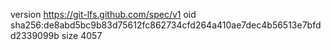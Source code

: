 version https://git-lfs.github.com/spec/v1
oid sha256:de8abd5bc9b83d75612fc862734cfd264a410ae7dec4b56513e7bfdd2339099b
size 4057
